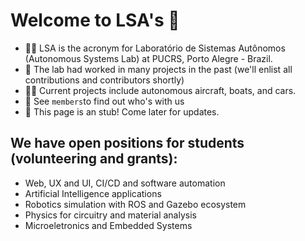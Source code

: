 # Welcome to LSA's 👋

- 🙋‍♀️ LSA is the acronym for Laboratório de Sistemas Autônomos (Autonomous Systems Lab) at PUCRS, Porto Alegre - Brazil. 
- 🌈 The lab had worked in many projects in the past (we'll enlist all contributions and contributors shortly)
- 👩‍💻 Current projects include autonomous aircraft, boats, and cars.
- 🍿 See `members`to find out who's with us
- 🧙 This page is an stub! Come later for updates.


## We have open positions for students (volunteering and grants):
- Web, UX and UI, CI/CD and software automation
- Artificial Intelligence applications
- Robotics simulation with ROS and Gazebo ecosystem
- Physics for circuitry and material analysis
- Microeletronics and Embedded Systems
